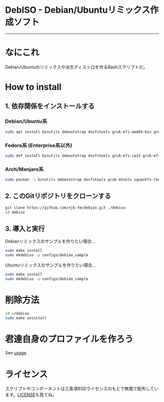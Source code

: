 # DebISO - Debian/Ubuntuリミックス作成ソフト
----
# なにこれ
Debian/Ubuntuのリミックスや派生ディストロを作るBashスクリプトだ。

# How to install
## 1. 依存関係をインストールする
### Debian/Ubuntu系
```bash
sudo apt install binutils debootstrap dosfstools grub-efi-amd64-bin grub-efi-ia32-bin grub-pc-bin mtools squashfs-tools unzip xorriso
```

### Fedora系 (Enterprise系以外)
```bash
sudo dnf install binutils debootstrap dosfstools grub-efi-ia32 grub-efi-x64 grub-pc mtools squashfs-tools unzip xorriso
```

### Arch/Manjaro系
```bash
sudo pacman -S binutils debootstrap dosfstools grub mtools squashfs-tools unzip xorriso
```

## 2. このGitリポジトリをクローンする
```bash
git clone https://github.com/njb-fm/debiso.git ./debiso
cd debiso
```

## 3. 導入と実行
Debianリミックスのサンプルを作りたい場合…
```bash
sudo make install
sudo mkdebiso -p configs/debian_sample
```

Ubuntuリミックスのサンプルを作りたい場合…
```bash
sudo make install
sudo mkdebiso -p configs/debian_sample
```

# 削除方法
```bash
cd ~/debiso
sudo make uninstall
```

# 君達自身のプロファイルを作ろう
See [usage](https://github.com/njb-fm/debiso/wiki/usage)

# ライセンス
スクリプトやコンポーネントは三条項BSDライセンスのもとで無償で配布しています。[LICENSE](LICENSE)も見てね。

